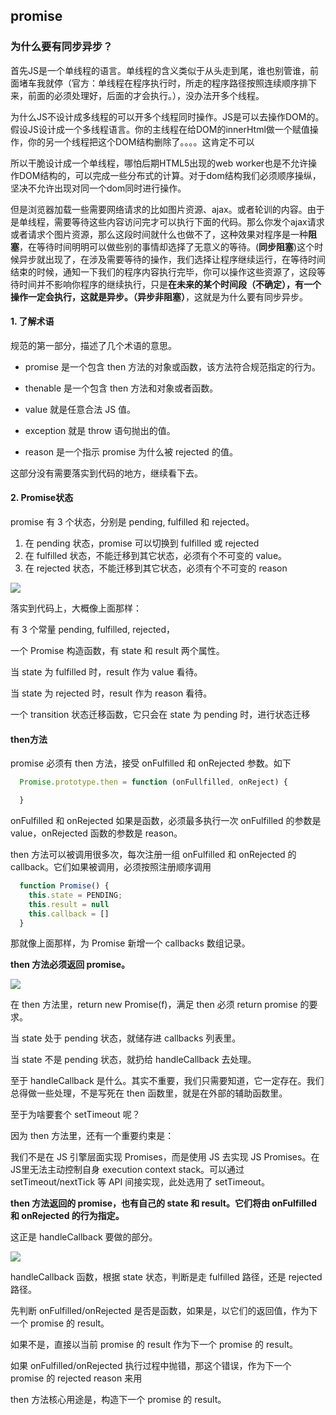 <!--
 * @Description: 
 * @Version: 3.0
 * @Autor: 冯帅
 * @Date: 2021-07-18 23:56:18
 * @LastEditors: 冯帅
 * @LastEditTime: 2021-07-19 00:30:48
-->
## promise
### 为什么要有同步异步？
首先JS是一个单线程的语言。单线程的含义类似于从头走到尾，谁也别管谁，前面堵车我就停（官方：单线程在程序执行时，所走的程序路径按照连续顺序排下来，前面的必须处理好，后面的才会执行。），没办法开多个线程。

为什么JS不设计成多线程的可以开多个线程同时操作。JS是可以去操作DOM的。假设JS设计成一个多线程语言。你的主线程在给DOM的innerHtml做一个赋值操作，你的另一个线程把这个DOM结构删除了。。。。这肯定不可以

所以干脆设计成一个单线程，哪怕后期HTML5出现的web worker也是不允许操作DOM结构的，可以完成一些分布式的计算。对于dom结构我们必须顺序操纵，坚决不允许出现对同一个dom同时进行操作。

但是浏览器加载一些需要网络请求的比如图片资源、ajax。或者轮训的内容。由于是单线程，需要等待这些内容访问完才可以执行下面的代码。那么你发个ajax请求或者请求个图片资源，那么这段时间就什么也做不了，这种效果对程序是一种**阻塞**，在等待时间明明可以做些别的事情却选择了无意义的等待。(**同步阻塞**)这个时候异步就出现了，在涉及需要等待的操作，我们选择让程序继续运行，在等待时间结束的时候，通知一下我们的程序内容执行完毕，你可以操作这些资源了，这段等待时间并不影响你程序的继续执行，只是**在未来的某个时间段（不确定），有一个操作一定会执行，这就是异步。（异步非阻塞）**，这就是为什么要有同步异步。

#### 1. 了解术语
规范的第一部分，描述了几个术语的意思。
* promise 是一个包含 then 方法的对象或函数，该方法符合规范指定的行为。

* thenable 是一个包含 then 方法和对象或者函数。

* value 就是任意合法 JS 值。

* exception 就是 throw 语句抛出的值。

* reason 是一个指示 promise 为什么被 rejected 的值。

这部分没有需要落实到代码的地方，继续看下去。

#### 2. Promise状态
promise 有 3 个状态，分别是 pending, fulfilled 和 rejected。
1. 在 pending 状态，promise 可以切换到 fulfilled 或 rejected
2. 在 fulfilled 状态，不能迁移到其它状态，必须有个不可变的 value。
3. 在 rejected 状态，不能迁移到其它状态，必须有个不可变的 reason

![](https://mmbiz.qpic.cn/mmbiz_png/PeB3s8AJwnaVickrkAHBKKnqOe8XNtAjNcUOAR5FHTym2CBzwW3iaRhIDE4wXjr3wkFyDPa6w2POjzyxNUiaOlJZA/640?wx_fmt=png&tp=webp&wxfrom=5&wx_lazy=1&wx_co=1)

落实到代码上，大概像上面那样：

有 3 个常量 pending, fulfilled, rejected，

一个 Promise 构造函数，有 state 和 result 两个属性。

当 state 为 fulfilled 时，result 作为 value 看待。

当 state 为 rejected 时，result 作为 reason 看待。

一个 transition 状态迁移函数，它只会在 state 为 pending 时，进行状态迁移

#### then方法
promise 必须有 then 方法，接受 onFulfilled 和 onRejected 参数。如下
```js
  Promise.prototype.then = function (onFullfilled, onReject) {

  }
```
onFulfilled 和 onRejected 如果是函数，必须最多执行一次
onFulfilled 的参数是 value，onRejected 函数的参数是 reason。

then 方法可以被调用很多次，每次注册一组 onFulfilled 和 onRejected 的 callback。它们如果被调用，必须按照注册顺序调用
```js
  function Promise() {
    this.state = PENDING;
    this.result = null
    this.callback = []
  }
```
那就像上面那样，为 Promise 新增一个 callbacks 数组记录。

**then 方法必须返回 promise。**

![](https://mmbiz.qpic.cn/mmbiz_png/PeB3s8AJwnaVickrkAHBKKnqOe8XNtAjNJDBiaEwSqMicGQUOYR0534qR9xMxiakgHsf9OjFkY1f0whMbLsHTExibcg/640?wx_fmt=png&tp=webp&wxfrom=5&wx_lazy=1&wx_co=1)

在 then 方法里，return new Promise(f)，满足 then 必须 return promise 的要求。

当 state 处于 pending 状态，就储存进 callbacks 列表里。

当 state 不是 pending 状态，就扔给 handleCallback 去处理。

至于 handleCallback 是什么。其实不重要，我们只需要知道，它一定存在。我们总得做一些处理，不是写死在 then 函数里，就是在外部的辅助函数里。

至于为啥要套个 setTimeout 呢？

因为 then 方法里，还有一个重要约束是：

我们不是在 JS 引擎层面实现 Promises，而是使用 JS 去实现 JS Promises。在JS里无法主动控制自身 execution context stack。可以通过 setTimeout/nextTick 等 API 间接实现，此处选用了 setTimeout。

**then 方法返回的 promise，也有自己的 state 和 result。它们将由 onFulfilled 和 onRejected 的行为指定。**

这正是 handleCallback 要做的部分。

![](https://mmbiz.qpic.cn/mmbiz_png/PeB3s8AJwnaVickrkAHBKKnqOe8XNtAjNFutqsvBQeoSvtzE3LQKNUjgNj6FkBq4LLyib2ew1bqPdWkuL4s4OeHA/640?wx_fmt=png&tp=webp&wxfrom=5&wx_lazy=1&wx_co=1)

handleCallback 函数，根据 state 状态，判断是走 fulfilled 路径，还是 rejected 路径。

先判断 onFulfilled/onRejected 是否是函数，如果是，以它们的返回值，作为下一个 promise 的 result。

如果不是，直接以当前 promise 的 result 作为下一个 promise 的 result。

如果 onFulfilled/onRejected 执行过程中抛错，那这个错误，作为下一个 promise 的 rejected reason 来用

then 方法核心用途是，构造下一个 promise 的 result。